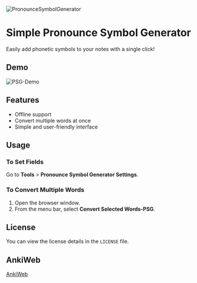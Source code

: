 ![PronounceSymbolGenerator](https://github.com/user-attachments/assets/515717dc-bd37-4d88-af7f-788386b3cb45)
# Simple Pronounce Symbol Generator
Easily add phonetic symbols to your notes with a single click!



## Demo

![PSG-Demo](https://github.com/user-attachments/assets/429d6ffb-83f4-4d83-a277-9938b9cb46cb)


## Features

- Offline support
- Convert multiple words at once
- Simple and user-friendly interface

## Usage

### To Set Fields
Go to **Tools** > **Pronounce Symbol Generator Settings**.

### To Convert Multiple Words
1. Open the browser window.
2. From the menu bar, select **Convert Selected Words-PSG**.

## License

You can view the license details in the `LICENSE` file.

## AnkiWeb
[AnkiWeb](https://ankiweb.net/shared/info/2075109613?cb=1735716386693)
